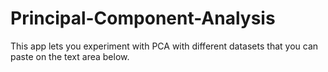 # Principal-Component-Analysis
This app lets you experiment with PCA with different datasets that you can paste on the text area below.
